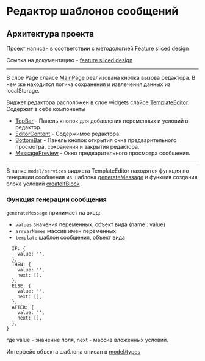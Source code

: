 # Редактор шаблонов сообщений

## Архитектура проекта

Проект написан в соответствии с методологией Feature sliced design

Ссылка на документацию - [feature sliced design](https://feature-sliced.design/docs/get-started/tutorial)

---

В слое Page слайсе [MainPage](/src/pages/MainPage/ui/MainPage.tsx) реализована кнопка вызова редактора. В нем же находится логика сохранения и извлечения данных из localStorage.

Виджет редактора расположен в слое widgets слайсе [TemplateEditor](/src/widgets/TemplateEditor/ui/TemplateEditor/TemplateEditor.tsx).
Cодержит в себе компоненты

- [TopBar](/src/widgets/TemplateEditor/ui/TemplateEditor/TopBar/TopBar.tsx) - Панель кнопок для добавления переменных и условий в редактор.
- [EditorContent](/src/widgets/TemplateEditor/ui/TemplateEditor/EditorContent/EditorContent.tsx) - Содержимое редактора.
- [BottomBar](/src/widgets/TemplateEditor/ui/TemplateEditor/BottomBar/BottomBar.tsx) - Панель кнопок открытия окна предварительного просмотра, сохранения и закрытия редактора.
- [MessagePreview](/src/widgets/TemplateEditor/ui/MessagePreview/MessagePreview.tsx) - Окно предварительного просмотра сообщения.

---

В папке `model/services` виджета TemplateEditor находятся функция по генерации сообщения из шаблона [generateMessage](/src/widgets/TemplateEditor/model/services/generateMessage/generateMessage.ts) и функция создания блока условий [createIfBlock](/src/widgets/TemplateEditor/model/services/createIfBlock.ts) .

### Функция генерации сообщения

`generateMessage` принимает на вход:

- `values` значения переменных, объект вида {name : value}
- `arrVarNames` массив имен переменных
- `template` шаблон сообщения, объект вида

```{
  IF: {
    value: '',
  },
  THEN: {
    value: '',
    next: [],
  },
  ELSE: {
    value: '',
    next: [],
  },
  AFTER: {
    value: '',
    next: [],
  },
}
```

где value - значение поля, next - массив вложенных условий.

Интерфейс объекта шаблона описан в [model/types](/src/widgets/TemplateEditor/model/types/TemplateType.ts)
